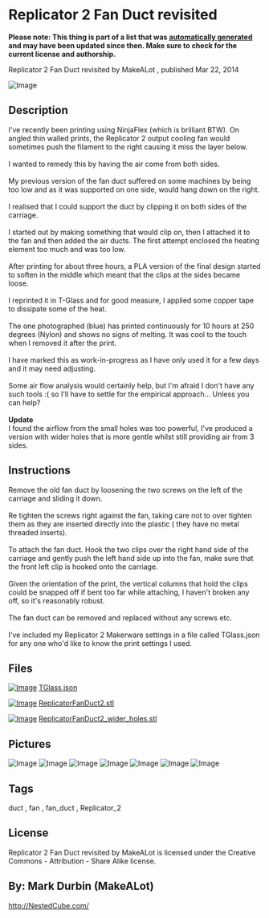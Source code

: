 Replicator 2 Fan Duct revisited
===============
**Please note: This thing is part of a list that was [automatically generated](https://github.com/carlosgs/export-things) and may have been updated since then. Make sure to check for the current license and authorship.**  

Replicator 2 Fan Duct revisited  by MakeALot , published Mar 22, 2014

![Image](img/FanDuct_011_display_large.jpg)

Description
--------
I've recently been printing using NinjaFlex (which is brilliant BTW). On angled thin walled prints, the Replicator 2 output cooling fan would sometimes push the filament to the right causing it miss the layer below.  <br />
<br />
I wanted to remedy this by having the air come from both sides.  <br />
<br />
My previous version of the fan duct suffered on some machines by being too low and as it was supported on one side, would hang down on the right.  <br />
<br />
I realised that I could support the duct by clipping it on both sides of the carriage.  <br />
<br />
I started out by making something that would clip on, then I attached it to the fan and then added the air ducts.  The first attempt enclosed the heating element too much and was too low.  <br />
<br />
After printing for about three hours, a PLA version of the final design started to soften in the middle which meant that the clips at the sides became loose.  <br />
<br />
I reprinted it in T-Glass and for good measure, I applied some copper tape to dissipate some of the heat.  <br />
<br />
The one photographed (blue) has printed continuously for 10 hours at 250 degrees (Nylon) and shows no signs of melting.  It was cool to the touch when I removed it after the print.  <br />
<br />
I have marked this as work-in-progress as I have only used it for a few days and it may need adjusting.  <br />
<br />
Some air flow analysis would certainly help, but I'm afraid I don't have any such tools :( so I'll have to settle for the empirical approach...  Unless you can help?  <br />
<br />
__Update__  <br />
I found the airflow from the small holes was too powerful, I've produced a version with wider holes that is more gentle whilst still providing air from 3 sides.

Instructions
--------
Remove the old fan duct by loosening the two screws on the left of the carriage and sliding it down.  <br />
<br />
Re tighten the screws right against the fan, taking care not to over tighten them as they are inserted directly into the plastic ( they have no metal threaded inserts).  <br />
<br />
To attach the fan duct. Hook the two clips over the right hand side of the carriage and gently push the left hand side up into the fan, make sure that the front left clip is hooked onto the carriage.  <br />
<br />
Given the orientation of the print, the vertical columns that hold the clips could be snapped off if bent too far while attaching, I haven't broken any off, so it's reasonably robust.  <br />
<br />
The fan duct can be removed and replaced without any screws etc.  <br />
<br />
I've included my Replicator 2 Makerware settings in a file called TGlass.json for any one who'd like to know the print settings I used.

Files
--------
[![Image](img/Gears_preview_tinycard.jpg)](TGlass.json)
 [ TGlass.json](TGlass.json)  

[![Image](img/ReplicatorFanDuct2_preview_tinycard.jpg)](ReplicatorFanDuct2.stl)
 [ ReplicatorFanDuct2.stl](ReplicatorFanDuct2.stl)  

[![Image](img/ReplicatorFanDuct2_wider_holes_preview_tinycard.jpg)](ReplicatorFanDuct2_wider_holes.stl)
 [ ReplicatorFanDuct2_wider_holes.stl](ReplicatorFanDuct2_wider_holes.stl)  



Pictures
--------
![Image](img/ReplicatorFanDuct2_wider_holes_display_large.jpg)
![Image](img/ReplicatorFanDuct2_display_large.jpg)
![Image](img/FanDuct_023_display_large.jpg)
![Image](img/FanDuct_029_display_large.jpg)
![Image](img/FanDuct_040_display_large.jpg)
![Image](img/FanDuct_002_display_large.jpg)
![Image](img/FanDuct_006_display_large.jpg)


Tags
--------
duct , fan , fan_duct , Replicator_2  

  

License
--------
Replicator 2 Fan Duct revisited by MakeALot is licensed under the Creative Commons - Attribution - Share Alike license.  



By: Mark Durbin (MakeALot)
--------
<http://NestedCube.com/>